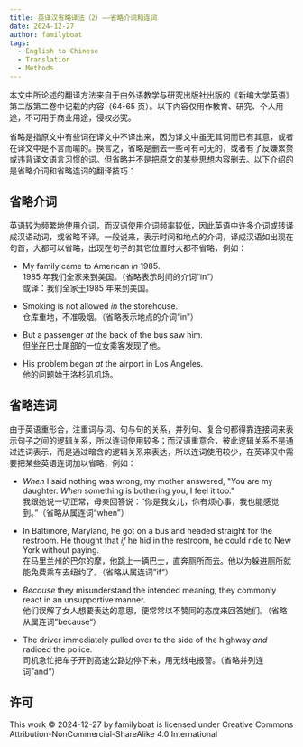 ```yaml
---
title: 英译汉省略译法（2）——省略介词和连词
date: 2024-12-27
author: familyboat
tags:
  - English to Chinese
  - Translation
  - Methods
---
```


本文中所论述的翻译方法来自于由外语教学与研究出版社出版的《新编大学英语》第二版第二卷中记载的内容（64-65 页）。以下内容仅用作教育、研究、个人用途，不可用于商业用途，侵权必究。

省略是指原文中有些词在译文中不译出来，因为译文中虽无其词而已有其意，或者在译文中是不言而喻的。换言之，省略是删去一些可有可无的，或者有了反嫌累赘或违背译文语言习惯的词。但省略并不是把原文的某些思想内容删去。以下介绍的是省略介词和省略连词的翻译技巧：

<!-- more -->

## 省略介词

英语较为频繁地使用介词，而汉语使用介词频率较低，因此英语中许多介词或转译成汉语动词，或省略不译。一般说来，表示时间和地点的介词，译成汉语如出现在句首，大都可以省略，出现在句子的其它位置时大都不省略，例如：

- My family came to American _in_ 1985.
  <br />
  1985 年我们全家来到美国。（省略表示时间的介词“in”）
  <br />
  或译：我们全家<u>于</u>1985 年来到美国。

- Smoking is not allowed _in_ the storehouse.
  <br />
  仓库重地，不准吸烟。（省略表示地点的介词“in”）

- But a passenger _at_ the back of the bus saw him.
  <br />
  但坐<u>在</u>巴士尾部的一位女乘客发现了他。

- His problem began _at_ the airport in Los Angeles.
  <br />
  他的问题始<u>于</u>洛杉矶机场。

## 省略连词

由于英语重形合，注重词与词、句与句的关系，并列句、复合句都得靠连接词来表示句子之间的逻辑关系，所以连词使用较多；而汉语重意合，彼此逻辑关系不是通过连词表示，而是通过暗含的逻辑关系来表达，所以连词使用较少，在英译汉中需要把某些英语连词加以省略，例如：

- _When_ I said nothing was wrong, my mother answered, "You are my daughter. _When_ something is bothering you, I feel it too."
  <br />
  我跟她说一切正常，母亲回答说：“你是我女儿，你有烦心事，我也能感觉到。”（省略从属连词“when”）

- In Baltimore, Maryland, he got on a bus and headed straight for the restroom. He thought that _if_ he hid in the restroom, he could ride to New York without paying.
  <br />
  在马里兰州的巴尔的摩，他跳上一辆巴士，直奔厕所而去。他以为躲进厕所就能免费乘车去纽约了。（省略从属连词”if“）

- _Because_ they misunderstand the intended meaning, they commonly react in an unsupportive manner.
  <br />
  他们误解了女人想要表达的意思，便常常以不赞同的态度来回答她们。（省略从属连词”because“）

- The driver immediately pulled over to the side of the highway _and_ radioed the police.
  <br />
  司机急忙把车子开到高速公路边停下来，用无线电报警。（省略并列连词”and“）

## 许可

This work © 2024-12-27 by familyboat is licensed under Creative Commons Attribution-NonCommercial-ShareAlike 4.0 International 
